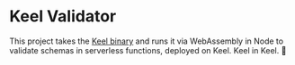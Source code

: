 # Keel Validator

This project takes the [Keel binary](https://github.com/teamkeel/keel/blob/main/packages/wasm/lib/main.go) and runs it via WebAssembly in Node to validate schemas in serverless functions, deployed on Keel. Keel in Keel. 🤯
